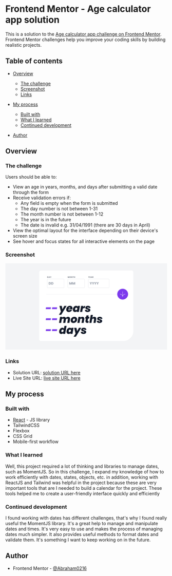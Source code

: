 # Frontend Mentor - Age calculator app solution

This is a solution to the [Age calculator app challenge on Frontend Mentor](https://www.frontendmentor.io/challenges/age-calculator-app-dF9DFFpj-Q). Frontend Mentor challenges help you improve your coding skills by building realistic projects. 

## Table of contents

- [Overview](#overview)
  - [The challenge](#the-challenge)
  - [Screenshot](#screenshot)
  - [Links](#links)
- [My process](#my-process)
  - [Built with](#built-with)
  - [What I learned](#what-i-learned)
  - [Continued development](#continued-development)
  
- [Author](#author)




## Overview

### The challenge

Users should be able to:

- View an age in years, months, and days after submitting a valid date through the form
- Receive validation errors if:
  - Any field is empty when the form is submitted
  - The day number is not between 1-31
  - The month number is not between 1-12
  - The year is in the future
  - The date is invalid e.g. 31/04/1991 (there are 30 days in April)
- View the optimal layout for the interface depending on their device's screen size
- See hover and focus states for all interactive elements on the page


### Screenshot

![Final Result](./src/assets/images/localhost_3000_%20(1).png)



### Links

- Solution URL: [solution URL here](https://github.com/Abraham0216/age-calculator)
- Live Site URL: [live site URL here](https://age-calculator-c82ee.web.app/)

## My process

### Built with


- [React](https://reactjs.org/) - JS library
- TailwindCSS
- Flexbox
- CSS Grid
- Mobile-first workflow




### What I learned

Well, this project required a lot of thinking and libraries to manage dates, such as MomentJS. So in this challenge, I expand my knowledge of how to work efficiently with dates, states, objects, etc. in addition, working with ReactJS and Tailwind was helpful in the project because these are very important tools that are I needed to build a calendar for the project. These tools helped me to create a user-friendly interface quickly and efficiently


### Continued development

I found working with dates has different challenges, that's why I found really useful the MomentJS library. It's a great help to manage and manipulate dates and times. It's very easy to use and makes the process of managing dates much simpler. It also provides useful methods to format dates and validate them. It's something I want to keep working on in the future.







## Author


- Frontend Mentor - [@Abraham0216](https://www.frontendmentor.io/profile/Abraham0216)




